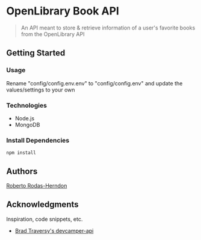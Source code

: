 # OpenLibrary Book API

> An API meant to store & retrieve information of a user's favorite books from the OpenLibrary API

## Getting Started

### Usage

Rename "config/config.env.env" to "config/config.env" and update the values/settings to your own

### Technologies
* Node.js
* MongoDB

### Install Dependencies

```
npm install
```

## Authors

[Roberto Rodas-Herndon](https://www.linkedin.com/in/roberto-herndon)


## Acknowledgments

Inspiration, code snippets, etc.
* [Brad Traversy's devcamper-api](https://github.com/bradtraversy/devcamper-api)

